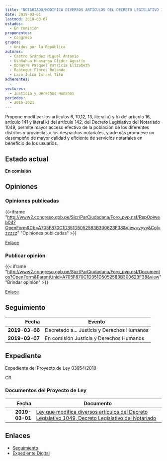 ```yaml
---
title: "NOTARIADO/MODIFICA DIVERSOS ARTÍCULOS DEL DECRETO LEGISLATIVO 1049, DECRETO LEGISLATIVO DEL NOTARIADO"
date: 2019-03-01
lastmod: 2019-03-07
estados: 
  - En comisión
proponentes: 
  - Congreso
grupos: 
  - Unidos por la República
autores: 
  - Castro Grández Miguel Antonio
  - Ushñahua Huasanga Glider Agustín
  - Donayre Pasquel Patricia Elizabeth
  - Reátegui Flores Rolando
  - Lazo Julca Israel Tito
adherentes: 
  - 
sectores: 
  - Justicia y Derechos Humanos
periodos: 
  - 2016-2021
---
```


Propone modificar los artículos 6, 10,12, 13, literal a) y h) del artículo 16, artículo 141 y literal k) del artículo 142, del Decreto Legislativo del Notariado 1049, permite mayor acceso efectivo de la población de los diferentes distritos y provincias a los despachos notariales, y además promueve un desempeño de mayor calidad y eficiente de servicios notariales en beneficio de los usuarios.


## Estado actual

**En comisión**

## Opiniones

### Opiniones publicadas

{{<iframe "http://www2.congreso.gob.pe/Sicr/ParCiudadana/Foro_pvp.nsf/RepOpiweb04?OpenForm&Db=A705F870C1D351D5052583B300623F38&View=yyyy&Col=zzzzz" "Opiniones publicadas" >}}

[Enlace](http://www2.congreso.gob.pe/Sicr/ParCiudadana/Foro_pvp.nsf/RepOpiweb04?OpenForm&Db=A705F870C1D351D5052583B300623F38&View=yyyy&Col=zzzzz)
### Publicar opinión

{{< iframe "http://www2.congreso.gob.pe/Sicr/ParCiudadana/Foro_pvp.nsf/Documentos?OpenForm&ParentUnid=A705F870C1D351D5052583B300623F38&view" "Brindar opinión" >}}

[Enlace](http://www2.congreso.gob.pe/Sicr/ParCiudadana/Foro_pvp.nsf/Documentos?OpenForm&ParentUnid=A705F870C1D351D5052583B300623F38&view)

## Seguimiento

| Fecha | Evento |
|------:|--------|
| **2019-03-06** | Decretado a... Justicia y Derechos Humanos|
| **2019-03-07** | En comisión Justicia y Derechos Humanos|


## Expediente

Expediente del Proyecto de Ley 03954/2018-

CR


### Documentos del Proyecto de Ley

| Fecha | Documento |
|------:|--------|
| **2019-03-01** | [Ley que modifica diversos artículos del Decreto Legislativo 1049, Decreto Legislativo del Notariado](http://www.leyes.congreso.gob.pe/Documentos/2016_2021/Proyectos_de_Ley_y_de_Resoluciones_Legislativas/PL0395420190301.pdf) |

## Enlaces 

- [Seguimiento](http://www2.congreso.gob.pe/Sicr/TraDocEstProc/CLProLey2016.nsf/f7fff46988ca05b1052578e100829cc7/ef9e47fa20309e8b052583b00078a80c?OpenDocument)
- [Expediente Digital](http://www2.congreso.gob.pe/Sicr/TraDocEstProc/CLProLey2016.nsf/f7fff46988ca05b1052578e100829cc7/ef9e47fa20309e8b052583b00078a80c?OpenDocument&Click=05257FB7005EB655.eb71d0cf91d8294e05256cdf006b5706/$Body/0.1C6C)

